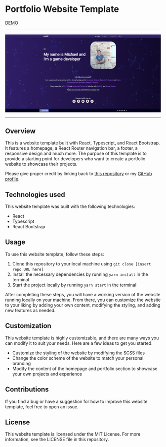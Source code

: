 # Portfolio Website Template <br/>   

[DEMO](https://michaelprommer.com/)

---

![Screenshot of Your Website Homepage](./src/Assets/Images/homepage.png)

---
## Overview

This is a website template built with React, Typescript, and React Bootstrap. It features a homepage, a React Router navigation bar, a footer, a responsive design and much more. The purpose of this template is to provide a starting point for developers who want to create a portfolio website to showcase their projects.

Please give proper credit by linking back to [this repository](https://github.com/Prommerbua/Website) or my [GitHub profile](https://github.com/Prommerbua).

## Technologies used

This website template was built with the following technologies:

- React
- Typescript
- React Bootstrap

## Usage

To use this website template, follow these steps:

1. Clone this repository to your local machine using `git clone [insert repo URL here]`
2. Install the necessary dependencies by running `yarn install` in the terminal
3. Start the project locally by running `yarn start` in the terminal

After completing these steps, you will have a working version of the website running locally on your machine. From there, you can customize the website to your liking by adding your own content, modifying the styling, and adding new features as needed.

## Customization

This website template is highly customizable, and there are many ways you can modify it to suit your needs. Here are a few ideas to get you started:

- Customize the styling of the website by modifying the SCSS files
- Change the color scheme of the website to match your personal branding
- Modify the content of the homepage and portfolio section to showcase your own projects and experience

## Contributions

If you find a bug or have a suggestion for how to improve this website template, feel free to open an issue.

## License

This website template is licensed under the MIT License. For more information, see the LICENSE file in this repository.
